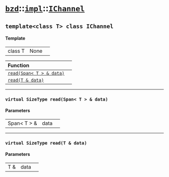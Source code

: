 # [`bzd`](../../../index.md)::[`impl`](../../index.md)::[`IChannel`](../index.md)

## `template<class T> class IChannel`

#### Template
||||
|---:|:---|:---|
|class T|None||

|Function||
|:---|:---|
|[`read(Span< T > & data)`](./index.md)||
|[`read(T & data)`](./index.md)||
------
### `virtual SizeType read(Span< T > & data)`

#### Parameters
||||
|---:|:---|:---|
|Span< T > &|data||
------
### `virtual SizeType read(T & data)`

#### Parameters
||||
|---:|:---|:---|
|T &|data||
